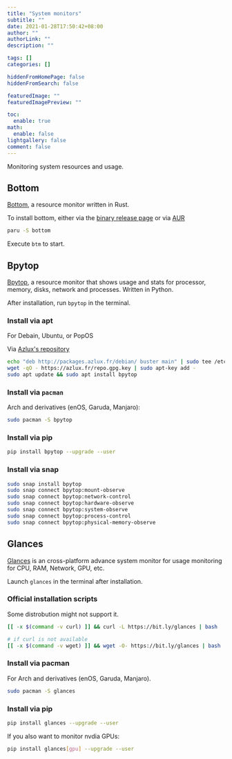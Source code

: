 ```yaml
---
title: "System monitors"
subtitle: ""
date: 2021-01-28T17:50:42+08:00
author: ""
authorLink: ""
description: ""

tags: []
categories: []

hiddenFromHomePage: false
hiddenFromSearch: false

featuredImage: ""
featuredImagePreview: ""

toc:
  enable: true
math:
  enable: false
lightgallery: false
comment: false
---
```


Monitoring system resources and usage.

<!--more-->

## Bottom

[Bottom](https://github.com/clementtsang/bottom), a resource monitor written in Rust.

To install bottom, either via the [binary release page](https://github.com/ClementTsang/bottom/releases) or via [AUR](https://aur.archlinux.org/packages/bottom/)

```bash
paru -S bottom
```

Execute `btm` to start.

## Bpytop

[Bpytop](https://github.com/aristocratos/bpytop), a resource monitor that shows usage and stats for processor, memory, disks, network and processes. Written in Python.

After installation, run `bpytop` in the terminal.

### Install via apt

For Debain, Ubuntu, or PopOS

Via [Azlux's repository](http://packages.azlux.fr/)

```bash
echo "deb http://packages.azlux.fr/debian/ buster main" | sudo tee /etc/apt/sources.list.d/azlux.list
wget -qO - https://azlux.fr/repo.gpg.key | sudo apt-key add -
sudo apt update && sudo apt install bpytop
```

### Install via `pacman`

Arch and derivatives (enOS, Garuda, Manjaro):

```bash
sudo pacman -S bpytop
```

### Install via pip

```bash
pip install bpytop --upgrade --user
```

### Install via snap

```bash
sudo snap install bpytop
sudo snap connect bpytop:mount-observe
sudo snap connect bpytop:network-control
sudo snap connect bpytop:hardware-observe
sudo snap connect bpytop:system-observe
sudo snap connect bpytop:process-control
sudo snap connect bpytop:physical-memory-observe
```

## Glances

[Glances](https://nicolargo.github.io/glances/) is an cross-platform advance system monitor for usage monitoring for CPU, RAM, Network, GPU, etc.

Launch `glances` in the terminal after installation.

### Official installation scripts

Some distrobution might not support it.

```bash
[[ -x $(command -v curl) ]] && curl -L https://bit.ly/glances | bash

# if curl is not available
[[ -x $(command -v wget) ]] && wget -O- https://bit.ly/glances | bash
```

### Install via pacman

For Arch and derivatives (enOS, Garuda, Manjaro).

```bash
sudo pacman -S glances
```

### Install via pip

```bash
pip install glances --upgrade --user
```

If you also want to monitor nvdia GPUs:

```bash
pip install glances[gpu] --upgrade --user
```
